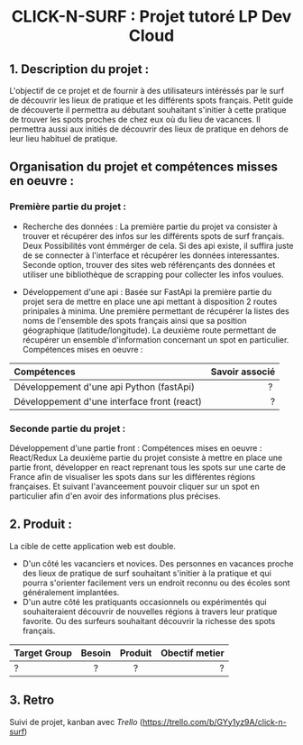 # <center>CLICK-N-SURF : Projet tutoré LP Dev Cloud</center>

## 1. Description du projet :

L'objectif de ce projet et de fournir à des utilisateurs intéréssés par le surf de découvrir les lieux de pratique et les différents spots français. Petit guide de découverte il permettra au débutant souhaitant s'initier à cette pratique de trouver les spots proches de chez eux où du lieu de vacances. Il permettra aussi aux initiés de découvrir des lieux de pratique en dehors de leur lieu habituel de pratique.

## Organisation du projet et compétences misses en oeuvre :

### Première partie du projet :

- Recherche des données : La première partie du projet va consister à trouver et récupérer des infos sur les différents spots de surf français. Deux Possibilités vont émmérger de cela. Si des api existe, il suffira juste de se connecter à l'interface et récupérer les données interessantes. Seconde option, trouver des sites web référençants des données et utiliser une bibliothèque de scrapping pour collecter les infos voulues.

- Développement d'une api : Basée sur FastApi la première partie du projet sera de mettre en place une api mettant à disposition 2 routes prinipales à minima. Une première permettant de récupérer la listes des noms de l'ensemble des spots français ainsi que sa position géographique (latitude/longitude). La deuxième route permettant de récupérer un ensemble d'information concernant un spot en particulier.
  Compétences mises en oeuvre :

| Compétences                                 | Savoir associé |
| :------------------------------------------ | -------------: |
| Développement d'une api Python (fastApi)    |             ?  |
| Développement d'une interface front (react) |              ? |

### Seconde partie du projet :

Développement d'une partie front :
Compétences mises en oeuvre : React/Redux
La deuxième partie du projet consiste à mettre en place une partie front, développer en react reprenant tous les spots sur une carte de France afin de visualiser les spots dans sur les différentes régions françaises. Et suivant l'avanceement pouvoir cliquer sur un spot en particulier afin d'en avoir des informations plus précises.

## 2. Produit :

La cible de cette application web est double.

- D'un côté les vacanciers et novices. Des personnes en vacances proche des lieux de pratique de surf souhaitant s'initier à la pratique et qui pourra s'orienter facilement vers un endroit reconnu ou des écoles sont généralement implantées.
- D'un autre côté les pratiquants occasionnels ou expérimentés qui souhaiteraient découvrir de nouvelles régions à travers leur pratique favorite. Ou des surfeurs souhaitant découvrir la richesse des spots français.

| Target Group | Besoin | Produit | Obectif metier |
| :----------- | :----: | :-----: | -------------: |
| ?            |   ?    |    ?    |              ? |

## 3. Retro

Suivi de projet, kanban avec _Trello_ (https://trello.com/b/GYy1yz9A/click-n-surf)
